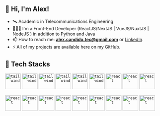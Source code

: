 ## 👋 Hi, I'm Alex! 

- 🛰️ Academic in Telecommunications Engineering
- 🧑🏻‍💻 I'm a Front-End Developer (ReactJS/NextJS | VueJS/NuxtJS | NodeJS ) in addition to Python and Java
- 📫 How to reach me: **alex.candido.tec@gmail.com** or [LinkedIn](https://www.linkedin.com/in/alexcndd/).
- ⚡️ All of my projects are available here on my GitHub.

## 🚀 Tech Stacks

<code><img height="50" title="tailwind" src="https://skillicons.dev/icons?i=js" /></code>
<code><img height="50" title="tailwind" src="https://skillicons.dev/icons?i=ts" /></code>
<code><img height="50" title="tailwind" src="https://skillicons.dev/icons?i=html" /></code>
<code><img height="50" title="tailwind" src="https://skillicons.dev/icons?i=css" /></code>
<code><img height="50" title="tailwind" src="https://skillicons.dev/icons?i=sass" /></code>
<code><img height="50" title="tailwind" src="https://skillicons.dev/icons?i=tailwind" /></code>
<code><img height="50" title="react" src="https://skillicons.dev/icons?i=react" /></code>
<code><img height="50" title="react" src="https://skillicons.dev/icons?i=nextjs" /></code>
<code><img height="50" title="react" src="https://skillicons.dev/icons?i=vue" /></code>
<br><br>
<code><img height="50" title="react" src="https://skillicons.dev/icons?i=nuxtjs" /></code>
<code><img height="50" title="react" src="https://skillicons.dev/icons?i=nodejs" /></code>
<code><img height="50" title="react" src="https://skillicons.dev/icons?i=nestjs" /></code>
<code><img height="50" title="react" src="https://skillicons.dev/icons?i=jest" /></code>
<code><img height="50" title="react" src="https://skillicons.dev/icons?i=prisma" /></code>
<code><img height="50" title="react" src="https://skillicons.dev/icons?i=py" /></code>
<code><img height="50" title="react" src="https://skillicons.dev/icons?i=java" /></code>
<code><img height="50" title="react" src="https://skillicons.dev/icons?i=docker" /></code>
<code><img height="50" title="react" src="https://skillicons.dev/icons?i=figma" /></code>








